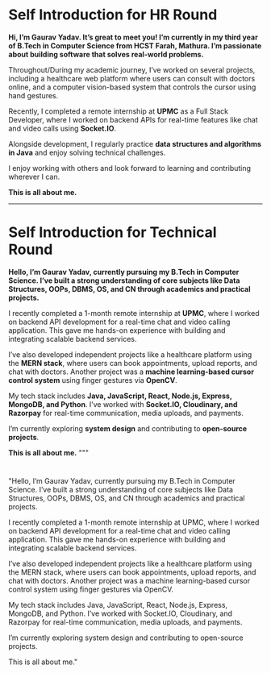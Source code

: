 
# Self Introduction for HR Round

**Hi, I’m Gaurav Yadav. It’s great to meet you! I’m currently in my third year of B.Tech in Computer Science from HCST Farah, Mathura. I’m passionate about building software that solves real-world problems.**

Throughout/During my academic journey, I’ve worked on several projects, including a healthcare web platform where users can consult with doctors online, and a computer vision-based system that controls the cursor using hand gestures.

Recently, I completed a remote internship at **UPMC** as a Full Stack Developer, where I worked on backend APIs for real-time features like chat and video calls using **Socket.IO**.

Alongside development, I regularly practice **data structures and algorithms in Java** and enjoy solving technical challenges.

I enjoy working with others and look forward to learning and contributing wherever I can.

**This is all about me.**

---

# Self Introduction for Technical Round

**Hello, I’m Gaurav Yadav, currently pursuing my B.Tech in Computer Science. I’ve built a strong understanding of core subjects like Data Structures, OOPs, DBMS, OS, and CN through academics and practical projects.**

I recently completed a 1-month remote internship at **UPMC**, where I worked on backend API development for a real-time chat and video calling application. This gave me hands-on experience with building and integrating scalable backend services.

I’ve also developed independent projects like a healthcare platform using the **MERN stack**, where users can book appointments, upload reports, and chat with doctors. Another project was a **machine learning-based cursor control system** using finger gestures via **OpenCV**.

My tech stack includes **Java, JavaScript, React, Node.js, Express, MongoDB, and Python**. I’ve worked with **Socket.IO, Cloudinary, and Razorpay** for real-time communication, media uploads, and payments.

I’m currently exploring **system design** and contributing to **open-source projects**.

**This is all about me.**
"""

# 



"Hello, I’m Gaurav Yadav, currently pursuing my B.Tech in Computer Science. I’ve built a strong understanding of core subjects like Data Structures, OOPs, DBMS, OS, and CN through academics and practical projects.

I recently completed a 1-month remote internship at UPMC, where I worked on backend API development for a real-time chat and video calling application. This gave me hands-on experience with building and integrating scalable backend services.

I’ve also developed independent projects like a healthcare platform using the MERN stack, where users can book appointments, upload reports, and chat with doctors. Another project was a machine learning-based cursor control system using finger gestures via OpenCV.

My tech stack includes Java, JavaScript, React, Node.js, Express, MongoDB, and Python. I’ve worked with Socket.IO, Cloudinary, and Razorpay for real-time communication, media uploads, and payments.

I’m currently exploring system design and contributing to open-source projects.

This is all about me."
